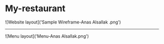 # My-restaurant

![Website layout]('Sample Wireframe-Anas Alsallak .png')

___

![Menu layout]('Menu-Anas Alsallak.png')

